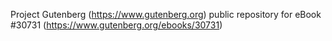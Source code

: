 Project Gutenberg (https://www.gutenberg.org) public repository for eBook #30731 (https://www.gutenberg.org/ebooks/30731)
